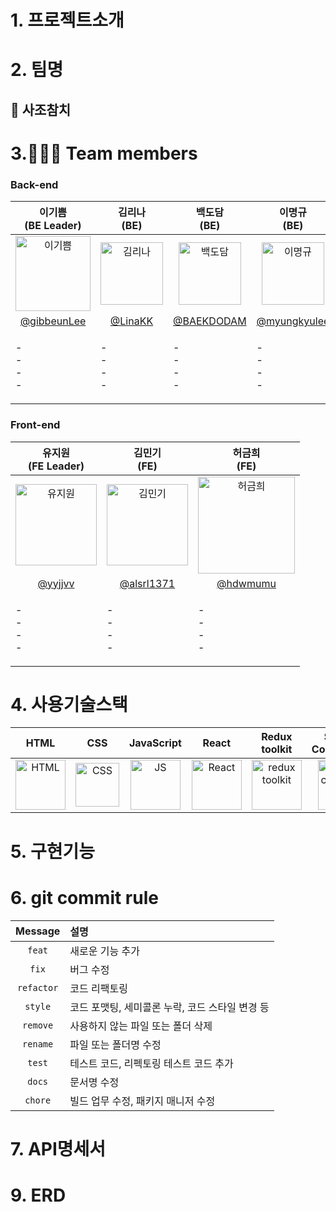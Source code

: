 
# 1. 프로젝트소개


# 2. 팀명

## 🐠 사조참치 

# 3.🧑‍🤝‍🧑 Team members

### Back-end
| 이기쁨<br>(BE Leader) | 김리나<br>(BE) | 백도담<br>(BE) | 이명규<br>(BE) |
|:--------:| :--------: | :--------: | :--------: |
| <img src="https://github.com/hdwmumu/my-agora-states-practice/assets/121214030/44f73187-9a34-49e3-a0d3-7cd74b18bd44" alt="이기쁨" width="120" height="120">| <img src="" alt="김리나" width="100" height="100"> | <img src="" alt="백도담" width="100" height="100"> | <img src="" alt="이명규" width="100" height="100"> | 
|[@gibbeunLee](https://github.com/gibbeunLee) | [@LinaKK](https://github.com/LinaKK) | [@BAEKDODAM](https://github.com/BAEKDODAM) | [@myungkyulee](https://github.com/myungkyulee) | 
| <p align="left">- <br/>- <br/>- <br/>- <br/> | <p align="left">- <br/>- <br/>- <br/>- <br/> | <p align="left">- <br/>- <br/>- <br/>- <br/> | <p align="left">- <br/>- <br/>- <br/>- <br/> | 



### Front-end
| 유지원<br>(FE Leader) | 김민기<br>(FE) | 허금희<br>(FE) |
| :--------: | :--------: | :--------: |
| <img src="https://github.com/hdwmumu/my-agora-states-practice/assets/121214030/4a3d7705-82a6-499a-b493-d61eb7554484" alt="유지원" width="130" height="130"> | <img src="https://github.com/hdwmumu/my-agora-states-practice/assets/121214030/3aa80746-ff63-49b2-b5de-ad65574b0717" alt="김민기" width="130" height="130"> | <img src="https://github.com/hdwmumu/my-agora-states-practice/assets/121214030/4e853322-bd76-4fa4-a96c-3dc3ee9bdb0e" alt="허금희" width="155" height="155"> |
| [@yyjjvv](https://github.com/yyjjvv) | [@alsrl1371](https://github.com/alsrl1371) | [@hdwmumu](https://github.com/hdwmumu) |
| <p align="left">- <br/>- <br/>- <br/>- <br/>|<p align="left">- <br/>- <br/>- <br/>- <br/>|<p align="left">- <br/>- <br/>- <br/>- <br/>|




# 4. 사용기술스택
| HTML | CSS | JavaScript | React | Redux toolkit | Styled-<br>Components | esLint | Prettier |
| :---: | :---: | :---: | :---: | :---: | :---: | :---: | :---: |
| <img src="https://github.com/hdwmumu/my-agora-states-practice/assets/121214030/1b0b5d26-23ce-4358-a570-9301cb558b03" alt="HTML" width="80"> | <img src="https://camo.githubusercontent.com/edc736634dd35b0f4008e2f7db456136b9fc0e1e7a4078bb72c7352b1bdf8a7e/68747470733a2f2f776f726c64766563746f726c6f676f2e636f6d2f6c6f676f732f6373732d332e737667" alt="CSS" width="70"> |<img src="https://logos-download.com/wp-content/uploads/2019/01/JavaScript_Logo.png" alt="JS" width="80"> | <img src="https://camo.githubusercontent.com/cbb0ed4ed73eb0bdf880019fe4fd13e0e0b0812435f11ac0d920c8f523a8d8d0/68747470733a2f2f74656368737461636b2d67656e657261746f722e76657263656c2e6170702f72656163742d69636f6e2e737667" alt="React" width="80"> | <img src="https://blog.kakaocdn.net/dn/bPZYdy/btqZDPL6LOM/cnT3tT7MBvCr7IBqr7yce1/img.png" alt="redux toolkit" width="80">| <img src="https://camo.githubusercontent.com/b55c889cdac7759f0e61882c5b533d701ab8bd7a7c8153d824abe52d28ddc5a9/68747470733a2f2f7374796c65642d636f6d706f6e656e74732e636f6d2f6c6f676f2e706e67" alt="styled components" width="80"> | <img src="https://camo.githubusercontent.com/e7eb6839f0d42fffcd7435133609f4fe6a2cad787439321d809c273d66ac4c77/68747470733a2f2f74656368737461636b2d67656e657261746f722e76657263656c2e6170702f65736c696e742d69636f6e2e737667" alt="esLint" width="80"> | <img src="https://camo.githubusercontent.com/82935f72bd8f7a84991ceeb91cba325f0ae3b00f7fb2af42da60a81d3ff631b4/68747470733a2f2f74656368737461636b2d67656e657261746f722e76657263656c2e6170702f70726574746965722d69636f6e2e737667" alt="Prettier" width="80"> |

# 5. 구현기능


# 6. git commit rule

|  Message   | 설명                                                  |
| :--------: | :---------------------------------------------------- |
| `feat` | 새로운 기능 추가 |
| `fix` | 버그 수정 |
| `refactor` | 코드 리팩토링 |
| `style` | 코드 포맷팅, 세미콜론 누락, 코드 스타일 변경 등 |
| `remove` | 사용하지 않는 파일 또는 폴더 삭제 |
| `rename` | 파일 또는 폴더명 수정 |
| `test` | 테스트 코드, 리펙토링 테스트 코드 추가 |
| `docs` | 문서명 수정 |
| `chore` | 빌드 업무 수정, 패키지 매니저 수정 |

# 7. API명세서


# 9. ERD


